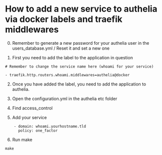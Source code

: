 # How to add a new service to authelia via docker labels and traefik middlewares

0. Remember to generate a new password for your authelia user in the users_database.yml / Reset it and set a new one

1. First you need to add the label to the application in question

```
# Remember to change the service name here (whoami for your service)

- traefik.http.routers.whoami.middlewares=authelia@docker
```

2. Once you have added the label, you need to add the application to authelia. 

3. Open the configuration.yml in the authelia etc folder

4. Find access_control
5. Add your service 

```
    - domain: whoami.yourhostname.tld
      policy: one_factor

```

6. Run make

```
make
```

